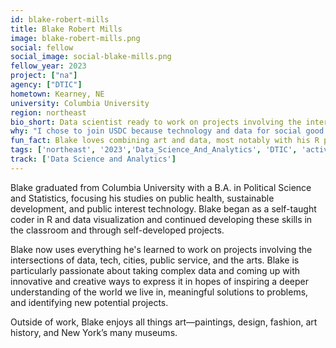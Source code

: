 ```yaml
---
id: blake-robert-mills
title: Blake Robert Mills
image: blake-robert-mills.png
social: fellow
social_image: social-blake-mills.png
fellow_year: 2023
project: ["na"]
agency: ["DTIC"]
hometown: Kearney, NE
university: Columbia University
region: northeast
bio_short: Data scientist ready to work on projects involving the intersections of data, tech, cities, public service, and the arts
why: "I chose to join USDC because technology and data for social good is the way for government to be more transparent, equitable, and innovative. Having tech working in government for social good is the best way to effect change to policy and programs at the federal level."
fun_fact: Blake loves combining art and data, most notably with his R package MetBrewer, which provides color schemes based on artwork at the Metropolitan Museum of Art in New York.
tags: ['northeast', '2023','Data_Science_And_Analytics', 'DTIC', 'active']
track: ['Data Science and Analytics']
---
```


Blake graduated from Columbia University with a B.A. in Political Science and Statistics, focusing his studies on public health, sustainable development, and public interest technology. Blake began as a self-taught coder in R and data visualization and continued developing these skills in the classroom and through self-developed projects. 

Blake now uses everything he's learned to work on projects involving the intersections of data, tech, cities, public service, and the arts. Blake is particularly passionate about taking complex data and coming up with innovative and creative ways to express it in hopes of inspiring a deeper understanding of the world we live in, meaningful solutions to problems, and identifying new potential projects. 

Outside of work, Blake enjoys all things art—paintings, design, fashion, art history, and New York’s many museums.
